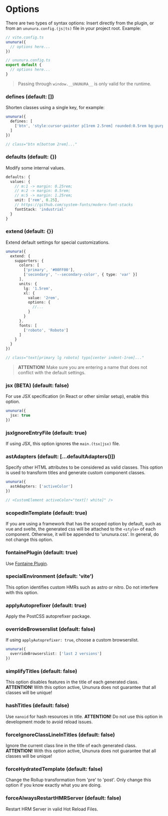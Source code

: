 # Options

There are two types of syntax options: Insert directly from the plugin, or from an `ununura.config.(js|ts)` file in your project root. Example:

```ts
// vite.config.ts
ununura({
  // options here...
})
```

```ts
// ununura.config.ts
export default {
  // options here...
}
```
> Passing through `window.__UNUNURA__` is only valid for the runtime.

### defines (default: [])

Shorten classes using a single key, for example:

```ts
ununura({
  defines: [
    ['btn', 'style:cursor-pointer p[1rem 2.5rem] rounded:0.5rem bg:purple text:white']
  ]
})

// class="btn m[bottom 2rem]..."
```

### defaults (default: {})

Modify some internal values.

```ts
defaults: {
  values: {
    // m:1 -> margin: 0.25rem;
    // m:2 -> margin: 0.5rem;
    // m:5 -> margin: 1.25rem;
    unit: ['rem', 0.25],
    // https://github.com/system-fonts/modern-font-stacks
    fontStack: 'industrial'
  }
}
```

### extend (default: {})

Extend default settings for special customizations.

```ts
ununura({
  extend: {  
    supporters: { 
      colors: [
        ['primary', '#00FF00'],
        ['secondary', '--secondary-color', { type: 'var' }]
      ], 
      units: {
        lg: '1.5rem',
        xl: { 
          value: '2rem', 
          options: {
            //...
          }
        }
      },
      fonts: [
        ['roboto', 'Roboto']
      ]
    }
  }
})

// class="text[primary lg roboto] typo[center indent-1rem]..."
```

> **ATTENTION!** Make sure you are entering a name that does not conflict with the default settings.

### jsx (BETA) (default: false)

For use JSX specification (in React or other similar setup), enable this option.

```ts
ununura({
  jsx: true
})
```

### jsxIgnoreEntryFile (default: true)

If using JSX, this option ignores the `main.(tsx|jsx)` file.

### astAdapters (default: [...defaultAdapters()])

Specify other HTML attributes to be considered as valid classes. This option is used to transform titles and generate custom component classes.

```ts
ununura({
  astAdapters: ['activeColor']
})

// <CustomElement activeColor="text[! white]" />
```

### scopedInTemplate (default: true)

If you are using a framework that has the scoped option by default, such as vue and svelte, the generated css will be attached to the `<style>` of each component. Otherwise, it will be appended to 'ununura.css'. In general, do not change this option.

### fontainePlugin (default: true)

Use [Fontaine Plugin](https://github.com/danielroe/fontaine).

### specialEnvironment (default: 'vite')

This option identifies custom HMRs such as astro or nitro. Do not interfere with this option.

### applyAutoprefixer (default: true)

Apply the PostCSS autoprefixer package.

### overrideBrowserslist (default: false)

If using `applyAutoprefixer: true`, choose a custom browserslist.

```ts
ununura({
  overrideBrowserslist: ['last 2 versions']
})
```

### simplifyTitles (default: false)

This option disables features in the title of each generated class. **ATTENTION!** With this option active, Ununura does not guarantee that all classes will be unique!

### hashTitles (default: false)

Use `nanoid` for hash resources in title. **ATTENTION!** Do not use this option in development mode to avoid reload issues.

### forceIgnoreClassLineInTitles (default: false)

Ignore the current class line in the title of each generated class. **ATTENTION!** With this option active, Ununura does not guarantee that all classes will be unique!

### forceHydratedTemplate (default: false)

Change the Rollup transformation from 'pre' to 'post'. Only change this option if you know exactly what you are doing.

### forceAlwaysRestartHMRServer (default: false)

Restart HRM Server in valid Hot Reload Files.